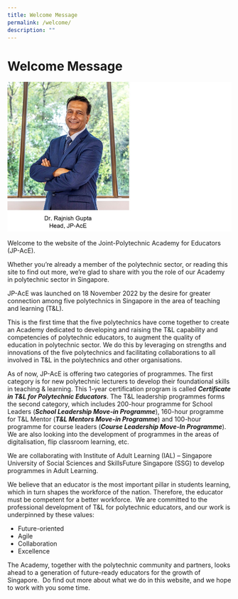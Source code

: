 ```yaml
---
title: Welcome Message
permalink: /welcome/
description: ""
---
```

# Welcome Message


![](/images/JP-AcE-27%20(Edited)-raj%20with%20names2.jpg)

Welcome to the website of the Joint-Polytechnic Academy for Educators (JP-AcE).

Whether you’re already a member of the polytechnic sector, or reading this site to find out more, we’re glad to share with you the role of our Academy in polytechnic sector in Singapore.  

JP-AcE was launched on 18 November 2022 by the desire for greater connection among five polytechnics in Singapore in the area of teaching and learning (T&L). 

This is the first time that the five polytechnics have come together to create an Academy dedicated to developing and raising the T&L capability and competencies of polytechnic educators, to augment the quality of education in polytechnic sector. We do this by leveraging on strengths and innovations of the five polytechnics and facilitating collaborations to all involved in T&L in the polytechnics and other organisations.

As of now, JP-AcE is offering two categories of programmes. The first category is for new polytechnic lecturers to develop their foundational skills in teaching & learning. This 1-year certification program is called <strong>_Certificate in T&L for Polytechnic Educators_</strong>. The T&L leadership programmes forms the second category, which includes 200-hour programme for School Leaders (<strong>_School Leadership Move-in Programme_</strong>), 160-hour programme for T&L Mentor (<strong>_T&L Mentors Move-in Programme_</strong>) and 100-hour programme for course leaders (<strong>_Course Leadership Move-In Programme_</strong>). We are also looking into the development of programmes in the areas of digitalisation, flip classroom learning, etc.

We are collaborating with Institute of Adult Learning (IAL) – Singapore University of Social Sciences and SkillsFuture Singapore (SSG) to develop programmes in Adult Learning. 

We believe that an educator is the most important pillar in students learning, which in turn shapes the workforce of the nation. Therefore, the educator must be competent for a better workforce.  We are committed to the professional development of T&L for polytechnic educators, and our work is underpinned by these values:

*   Future-oriented
*   Agile
*   Collaboration
*   Excellence

The Academy, together with the polytechnic community and partners, looks ahead to a generation of future-ready educators for the growth of Singapore.  Do find out more about what we do in this website, and we hope to work with you some time.